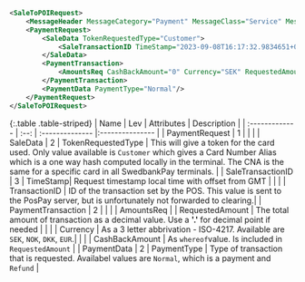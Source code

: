 ```xml
<SaleToPOIRequest>
    <MessageHeader MessageCategory="Payment" MessageClass="Service" MessageType="Request" POIID="A-POIID" ProtocolVersion="3.1" SaleID="ECR1" ServiceID="1524253497"/>
    <PaymentRequest>
        <SaleData TokenRequestedType="Customer">
            <SaleTransactionID TimeStamp="2023-09-08T16:17:32.9834651+02:00" TransactionID="1524253496"/>
        </SaleData>
        <PaymentTransaction>
            <AmountsReq CashBackAmount="0" Currency="SEK" RequestedAmount="38"/>
        </PaymentTransaction>
        <PaymentData PaymentType="Normal"/>
    </PaymentRequest>
</SaleToPOIRequest>
```

{:.table .table-striped}
| Name | Lev | Attributes | Description |
| :------------- | :--: | :-------------- |:--------------- |
| PaymentRequest | 1 | | |
| SaleData | 2 | TokenRequestedType | This will give a token for the card used. Only value available is `Customer` which gives a Card Number Alias which is a one way hash computed locally in the terminal. The CNA is the same for a specific card in all SwedbankPay terminals. |
| SaleTransactionID | 3 | TimeStamp| Request timestamp local time with offset from GMT |
|   | | TransactionID | ID of the transaction set by the POS. This value is sent to the PosPay server, but is unfortunately not forwarded to clearing.|
| PaymentTransaction | 2 | | |
| AmountsReq | | RequestedAmount | The total amount of transaction as a decimal value. Use a **'.'** for decimal point if needed |
|   | | Currency | As a 3 letter abbrivation - ISO-4217. Available are `SEK`, `NOK`, `DKK`, `EUR`.|
|  | | CashBackAmount | As `whereof`value. Is included in `RequestedAmount` |
| PaymentData | 2 | PaymentType | Type of transaction that is requested. Availabel values are `Normal`, which is a payment and `Refund` |
